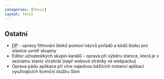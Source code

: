 ```yaml
---
categories: [fenix]
layout: fenix
---
```


## Ostatní
<ul>
	<li><abbr title="Detailní plán">DP</abbr> - opravy filtrování bloků pomocí názvů pořadů a kódů bloku pro stanice uvnitř skupiny</li>
	<li>Editor uživateslkých skupin kanálů - oprava při výběru stanice, která je v seznamu stanic vícekrát (např webové stránky ve webpacku)</li>
	<li>Oprava pádu aplikace při více najednou běžících instancí aplikací využivajících licenční službu Slon</li>
</ul>